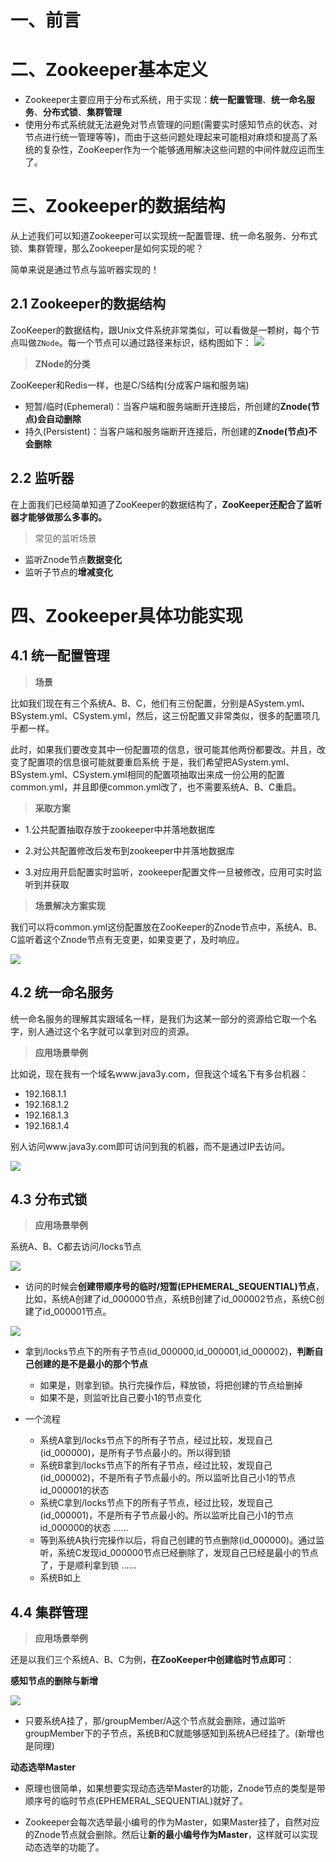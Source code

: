 # 一、前言

# 二、Zookeeper基本定义

- Zookeeper主要应用于分布式系统，用于实现：**统一配置管理**、**统一命名服务**、**分布式锁**、**集群管理**
- 使用分布式系统就无法避免对节点管理的问题(需要实时感知节点的状态、对节点进行统一管理等等)，而由于这些问题处理起来可能相对麻烦和提高了系统的复杂性，ZooKeeper作为一个能够通用解决这些问题的中间件就应运而生了。

# 三、Zookeeper的数据结构

从上述我们可以知道Zookeeper可以实现统一配置管理、统一命名服务、分布式锁、集群管理，那么Zookeeper是如何实现的呢？

简单来说是通过节点与监听器实现的！

## 2.1 Zookeeper的数据结构

ZooKeeper的数据结构，跟Unix文件系统非常类似，可以看做是一颗树，每个节点叫做`ZNode`。每一个节点可以通过路径来标识，结构图如下：
![](https://pic4.zhimg.com/80/v2-787d82f1f9b7a9a1db8f08aa932058fb_1440w.jpg)

> **ZNode的分类**

ZooKeeper和Redis一样，也是C/S结构(分成客户端和服务端)

- 短暂/临时(Ephemeral)：当客户端和服务端断开连接后，所创建的**Znode(节点)会自动删除**
- 持久(Persistent)：当客户端和服务端断开连接后，所创建的**Znode(节点)不会删除**

## 2.2 监听器

在上面我们已经简单知道了ZooKeeper的数据结构了，**ZooKeeper还配合了监听器才能够做那么多事的。**

> 常见的监听场景

- 监听Znode节点**数据变化**
- 监听子节点的**增减变化**

# 四、Zookeeper具体功能实现

## 4.1 统一配置管理

> **场景**

比如我们现在有三个系统A、B、C，他们有三份配置，分别是ASystem.yml、BSystem.yml、CSystem.yml，然后，这三份配置又非常类似，很多的配置项几乎都一样。

此时，如果我们要改变其中一份配置项的信息，很可能其他两份都要改。并且，改变了配置项的信息很可能就要重启系统
于是，我们希望把ASystem.yml、BSystem.yml、CSystem.yml相同的配置项抽取出来成一份公用的配置common.yml，并且即便common.yml改了，也不需要系统A、B、C重启。

> **采取方案**

- 1.公共配置抽取存放于zookeeper中并落地数据库

- 2.对公共配置修改后发布到zookeeper中并落地数据库

- 3.对应用开启配置实时监听，zookeeper配置文件一旦被修改，应用可实时监听到并获取

> **场景解决方案实现**

我们可以将common.yml这份配置放在ZooKeeper的Znode节点中，系统A、B、C监听着这个Znode节点有无变更，如果变更了，及时响应。

![](https://pic4.zhimg.com/80/v2-40a7b398992105e1b278fca39ba1338b_1440w.jpg)

## 4.2 统一命名服务

统一命名服务的理解其实跟域名一样，是我们为这某一部分的资源给它取一个名字，别人通过这个名字就可以拿到对应的资源。

> **应用场景举例**

比如说，现在我有一个域名www.java3y.com，但我这个域名下有多台机器：

- 192.168.1.1
- 192.168.1.2
- 192.168.1.3
- 192.168.1.4

别人访问www.java3y.com即可访问到我的机器，而不是通过IP去访问。

![](https://pic3.zhimg.com/80/v2-4b86e886479dc91b9527f46fe125e45a_1440w.jpg)

## 4.3 分布式锁

> **应用场景举例**

系统A、B、C都去访问/locks节点

![](https://pic4.zhimg.com/80/v2-4d762a6ece13303b72f33b46a15f0097_1440w.jpg)

- 访问的时候会**创建带顺序号的临时/短暂(EPHEMERAL_SEQUENTIAL)节点**，比如，系统A创建了id_000000节点，系统B创建了id_000002节点，系统C创建了id_000001节点。

![](https://pic3.zhimg.com/80/v2-338b221850de334723018c9164804576_1440w.jpg)

- 拿到/locks节点下的所有子节点(id_000000,id_000001,id_000002)，**判断自己创建的是不是最小的那个节点**
  - 如果是，则拿到锁。执行完操作后，释放锁，将把创建的节点给删掉
  - 如果不是，则监听比自己要小1的节点变化

- 一个流程
  - 系统A拿到/locks节点下的所有子节点，经过比较，发现自己(id_000000)，是所有子节点最小的。所以得到锁
  - 系统B拿到/locks节点下的所有子节点，经过比较，发现自己(id_000002)，不是所有子节点最小的。所以监听比自己小1的节点id_000001的状态
  - 系统C拿到/locks节点下的所有子节点，经过比较，发现自己(id_000001)，不是所有子节点最小的。所以监听比自己小1的节点id_000000的状态
  ......
  - 等到系统A执行完操作以后，将自己创建的节点删除(id_000000)。通过监听，系统C发现id_000000节点已经删除了，发现自己已经是最小的节点了，于是顺利拿到锁
  ......
  - 系统B如上

## 4.4 集群管理

> **应用场景举例**

还是以我们三个系统A、B、C为例，**在ZooKeeper中创建临时节点即可**：

**感知节点的删除与新增**

![](https://pic1.zhimg.com/80/v2-64f633e7f829b5daeedf5e4d116972bc_1440w.jpg)

- 只要系统A挂了，那/groupMember/A这个节点就会删除，通过监听groupMember下的子节点，系统B和C就能够感知到系统A已经挂了。(新增也是同理)

**动态选举Master**

- 原理也很简单，如果想要实现动态选举Master的功能，Znode节点的类型是带顺序号的临时节点(EPHEMERAL_SEQUENTIAL)就好了。

- Zookeeper会每次选举最小编号的作为Master，如果Master挂了，自然对应的Znode节点就会删除。然后让**新的最小编号作为Master**，这样就可以实现动态选举的功能了。
